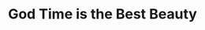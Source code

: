 ---
title: "God Time is the Best Beauty"
url: /accra/god-time-is-the-best-beauty/
shop: hairdresser
---